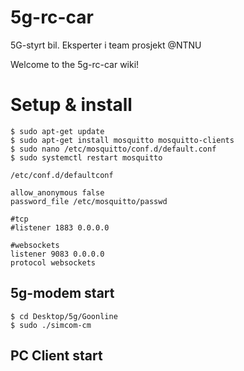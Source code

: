 # 5g-rc-car
5G-styrt bil. Eksperter i team prosjekt @NTNU

Welcome to the 5g-rc-car wiki!

# Setup & install
```shell
$ sudo apt-get update
$ sudo apt-get install mosquitto mosquitto-clients
$ sudo nano /etc/mosquitto/conf.d/default.conf
$ sudo systemctl restart mosquitto
```
`/etc/conf.d/defaultconf`
```
allow_anonymous false
password_file /etc/mosquitto/passwd

#tcp
#listener 1883 0.0.0.0

#websockets
listener 9083 0.0.0.0
protocol websockets
```
## 5g-modem start
```shell
$ cd Desktop/5g/Goonline
$ sudo ./simcom-cm
```

## PC Client start
